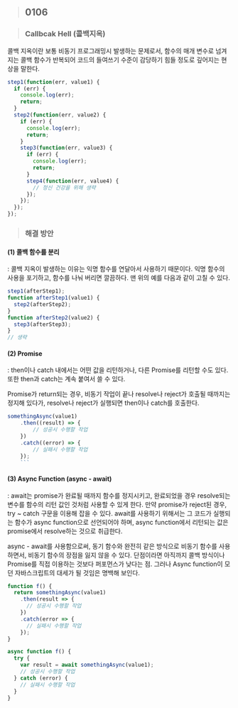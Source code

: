 > ## 0106

> ### Callbcak Hell (콜백지옥)

콜백 지옥이란 보통 비동기 프로그래밍시 발생하는 문제로서, 함수의 매개 변수로 넘겨지는 콜백 함수가 반복되어 코드의 들여쓰기 수준이 감당하기 힘들 정도로 깊어지는 현상을 말한다.

```js
step1(function(err, value1) {
  if (err) {
    console.log(err);
    return;
  }
  step2(function(err, value2) {
    if (err) {
      console.log(err);
      return;
    }
    step3(function(err, value3) {
      if (err) {
        console.log(err);
        return;
      }
      step4(function(err, value4) {
        // 정신 건강을 위해 생략
      });
    });
  });
});
```

> ### **해결 방안**

#### (1) 콜백 함수를 분리

: 콜백 지옥이 발생하는 이유는 익명 함수를 연달아서 사용하기 때문이다. 익명 함수의 사용을 포기하고, 함수를 나눠 버리면 깔끔하다. 맨 위의 예를 다음과 같이 고칠 수 있다.

```js
step1(afterStep1);
function afterStep1(value1) {
  step2(afterStep2);
}
function afterStep2(value2) {
  step3(afterStep3);
}
// 생략
```

#### (2) Promise

: then이나 catch 내에서는 어떤 값을 리턴하거나, 다른 Promise를 리턴할 수도 있다. 또한 then과 catch는 계속 붙여서 쓸 수 있다.

Promise가 return되는 경우, 비동기 작업이 끝나 resolve나 reject가 호출될 때까지는 정지해 있다가, resolve나 reject가 실행되면 then이나 catch를 호출한다.

````js
somethingAsync(value1)
    .then((result) => {
        // 성공시 수행할 작업
    })
    .catch((error) => {
        // 실패시 수행할 작업
    });
    ```
````

#### (3) Async Function (async - await)

: await는 promise가 완료될 때까지 함수를 정지시키고, 완료되었을 경우 resolve되는 변수를 함수의 리턴 값인 것처럼 사용할 수 있게 한다. 만약 promise가 reject된 경우, try ~ catch 구문을 이용해 잡을 수 있다. await를 사용하기 위해서는 그 코드가 실행되는 함수가 async function으로 선언되어야 하며, async function에서 리턴되는 값은 promise에서 resolve하는 것으로 취급한다.

async - await를 사용함으로써, 동기 함수와 완전히 같은 방식으로 비동기 함수를 사용하면서, 비동기 함수의 장점을 잃지 않을 수 있다. 단점이라면 아직까지 콜백 방식이나 Promise를 직접 이용하는 것보다 퍼포먼스가 낮다는 점. 그러나 Async function이 모던 자바스크립트의 대세가 될 것임은 명백해 보인다.

```js
function f() {
  return somethingAsync(value1)
    .then(result => {
      // 성공시 수행할 작업
    })
    .catch(error => {
      // 실패시 수행할 작업
    });
}
```

```js
async function f() {
  try {
    var result = await somethingAsync(value1);
    // 성공시 수행할 작업
  } catch (error) {
    // 실패시 수행할 작업
  }
}
```

